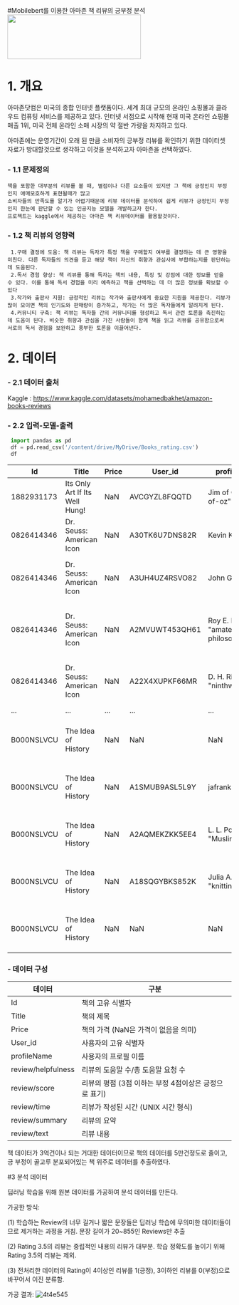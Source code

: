 #Mobilebert를 이용한 아마존 책 리뷰의 긍부정 분석
<img src ="https://blog.kakaocdn.net/dn/cd2MQ5/btqx0q65v5Y/mKwQKWKh0HNtslQkgsktE0/img.jpg" width="300" height="100">

# 1. 개요

  아마존닷컴은 미국의 종합 인터넷 플랫폼이다. 
  세계 최대 규모의 온라인 쇼핑몰과 클라우드 컴퓨팅 서비스를 제공하고 있다. 인터넷 서점으로 시작해 현재 미국 온라인 쇼핑몰 매출 1위, 미국 전체 온라인 소매 시장의 약 절반 가량을 차지하고 있다.

  아마존에는 운영기간이 오래 된 만큼 소비자의 긍부정 리뷰를 확인하기 위한 데이터셋 자료가 방대할것으로 생각하고 이것을 분석하고자 아마존을 선택하였다.

### - 1.1 문제정의

    책을 포함한 대부분의 리뷰를 볼 때, 별점이나 다른 요소들이 있지만 그 책에 긍정인지 부정인지 애매모호하게 표현될때가 많고
    소비자들의 만족도를 알기가 어렵기때문에 리뷰 데이터를 분석하여 쉽게 리뷰가 긍정인지 부정인지 한눈에 판단할 수 있는 인공지능 모델을 개발하고자 한다.
    프로젝트는 kaggle에서 제공하는 아마존 책 리뷰데이터를 활용할것이다.

### - 1.2 책 리뷰의 영향력

     1.구매 결정에 도움: 책 리뷰는 독자가 특정 책을 구매할지 여부를 결정하는 데 큰 영향을 미친다. 다른 독자들의 의견을 듣고 해당 책이 자신의 취향과 관심사에 부합하는지를 판단하는 데 도움된다.
     2.독서 경험 향상: 책 리뷰를 통해 독자는 책의 내용, 특징 및 강점에 대한 정보를 얻을 수 있다. 이를 통해 독서 경험을 미리 예측하고 책을 선택하는 데 더 많은 정보를 확보할 수 있다
     3.작가와 출판사 지원: 긍정적인 리뷰는 작가와 출판사에게 중요한 지원을 제공한다. 리뷰가 많이 모이면 책의 인기도와 판매량이 증가하고, 작가는 더 많은 독자들에게 알려지게 된다.
     4.커뮤니티 구축: 책 리뷰는 독자들 간의 커뮤니티를 형성하고 독서 관련 토론을 촉진하는 데 도움이 된다. 비슷한 취향과 관심을 가진 사람들이 함께 책을 읽고 리뷰를 공유함으로써 서로의 독서 경험을 보완하고 풍부한 토론을 이끌어낸다.

# 2. 데이터
 ### - 2.1 데이터 출처     
 Kaggle : https://www.kaggle.com/datasets/mohamedbakhet/amazon-books-reviews

 ### - 2.2 입력-모델-출력

 ```python
  import pandas as pd
  df = pd.read_csv('/content/drive/MyDrive/Books_rating.csv')
  df
 ```
| Id         | Title                | Price | User_id          | profileName                            | review/helpfulness | review/score | review/time | review/summary                                     | review/text                                                                                                                      |
|------------|----------------------|-------|------------------|----------------------------------------|--------------------|--------------|-------------|----------------------------------------------------|-----------------------------------------------------------------------------------------------------------------------------------|
| 1882931173 | Its Only Art If Its Well Hung! | NaN   | AVCGYZL8FQQTD    | Jim of Oz "jim-of-oz"                 | 7/7                | 4.0          | 940636800   | Nice collection of Julie Strain images            | This is only for Julie Strain fans. It's a col...                                                                                 |
| 0826414346 | Dr. Seuss: American Icon        | NaN   | A30TK6U7DNS82R  | Kevin Killian                          | 10/10              | 5.0          | 1095724800  | Really Enjoyed It                                 | I don't care much for Dr. Seuss but after read...                                                                                 |
| 0826414346 | Dr. Seuss: American Icon        | NaN   | A3UH4UZ4RSVO82 | John Granger                           | 10/11              | 5.0          | 1078790400  | Essential for every personal and Public Library  | If people become the books they read and if "...                                                                                 |
| 0826414346 | Dr. Seuss: American Icon        | NaN   | A2MVUWT453QH61 | Roy E. Perry "amateur philosopher"     | 7/7                | 4.0          | 1090713600  | Phlip Nel gives silly Seuss a serious treatment  | Theodore Seuss Geisel (1904-1991), aka &quot;D...                                                                                 |
| 0826414346 | Dr. Seuss: American Icon        | NaN   | A22X4XUPKF66MR | D. H. Richards "ninthwavestore"       | 3/3                | 4.0          | 1107993600  | Good academic overview                           | Philip Nel - Dr. Seuss: American IconThis is b...                                                                                 |
| ...        | ...                  | ...   | ...              | ...                                    | ...                | ...          | ...         | ...                                                | ...                                                                                                                               |
| B000NSLVCU | The Idea of History            | NaN   | NaN              | NaN                                    | 14/19              | 4.0          | 937612800   | Difficult                                          | This is an extremely difficult book to digest,...                                                                                 |
| B000NSLVCU | The Idea of History            | NaN   | A1SMUB9ASL5L9Y  | jafrank                                | 1/1                | 4.0          | 1331683200  | Quite good and ahead of its time occasionally    | This is pretty interesting. Collingwood seems ...                                                                                 |
| B000NSLVCU | The Idea of History            | NaN   | A2AQMEKZKK5EE4 | L. L. Poulos "Muslim Mom"             | 0/0                | 4.0          | 1180224000  | Easier reads of those not well versed in histo... | This is a good book but very esoteric. "What i...                                                                                 |
| B000NSLVCU | The Idea of History            | NaN   | A18SQGYBKS852K | Julia A. Klein "knitting rat"         | 1/11               | 5.0          | 1163030400  | Yes, it is cheaper than the University Bookstore | My daughter, a freshman at Indiana University,...                                                                                 |
| B000NSLVCU | The Idea of History            | NaN   | NaN              | NaN                                    | 7/49               | 1.0          | 905385600   | Collingwood's ideas sink in a quagmire or verb... | The guy has a few good ideas but, reader, bewa...                                                                                 |

  ### - 데이터 구성
| 데이터       | 구분                                 |
|-------------|-------------------------------------|
| Id          | 책의 고유 식별자                    |
| Title       | 책의 제목                           |
| Price       | 책의 가격 (NaN은 가격이 없음을 의미)|
| User_id     | 사용자의 고유 식별자                |
| profileName | 사용자의 프로필 이름                |
| review/helpfulness | 리뷰의 도움말 수/총 도움말 요청 수 |
| review/score | 리뷰의 평점 (3점 이하는 부정 4점이상은 긍정으로 표기)     |
| review/time | 리뷰가 작성된 시간 (UNIX 시간 형식)|
| review/summary | 리뷰의 요약                        |
| review/text | 리뷰 내용                           |


책 데이터가 3억건이나 되는 거대한 데이터이므로 책의 데이터를 5만건정도로 줄이고,
긍 부정이 골고루 분포되어있는 책 위주로 데이터를 추출하였다.

#3 분석 데이터

딥러닝 학습을 위해 원본 데이터를 가공하여 분석 데이터를 만든다.

가공한 방식:
  
(1) 학습하는 Review의 너무 길거나 짧은 문장들은 딥러닝 학습에 무의미한 데이터들이므로 제거하는 과정을 거침. 문장 길이가 20~855인 Reviews만 추출

(2) Rating 3.5의 리뷰는 중립적인 내용의 리뷰가 대부분. 학습 정확도를 높이기 위해 Rating 3.5의 리뷰는 제외. 

(3) 전처리한 데이터의 Rating이 4이상인 리뷰를 1(긍정), 3이하인 리뷰를 0(부정)으로 바꾸어서 이진 분류함.

가공 결과:
![4t4e545](https://github.com/imsuckatcoding1/midterm/assets/132319927/27858efc-6d65-4c6a-8088-20a743dbe74a)


